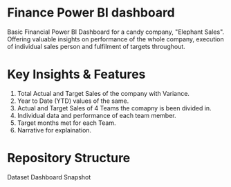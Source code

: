 # Finance Power BI dashboard
Basic Financial Power BI Dashboard for a candy company, "Elephant Sales". Offering valuable insights on performance of the whole company, execution of individual sales person and fulfilment of targets throughout. 

# Key Insights & Features
1. Total Actual and Target Sales of the company with Variance.
2. Year to Date (YTD) values of the same.
3. Actual and Target Sales of 4 Teams the comapny is been divided in.
4. Individual data and performance of each team member.
5. Target months met for each Team.
6. Narrative for explaination.

# Repository Structure
Dataset
Dashboard
Snapshot

